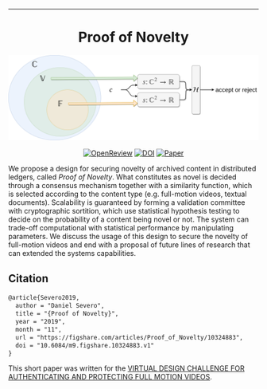 ---
<div align="center">
 
# Proof of Novelty

![PoN Diagram](assets/pon-diagram-full.png)


[![OpenReview](http://img.shields.io/badge/OpenReview-BJlfBONxnS-B31B1B.svg)](https://openreview.net/forum?id=BJlfBONxnS)
[![DOI](https://img.shields.io/badge/figshare-10324883.v1-orange)](https://figshare.com/articles/Proof_of_Novelty/10324883)
[![Paper](https://img.shields.io/badge/paper-pdf-2B917B.svg)](https://nbviewer.jupyter.org/github/dsevero/Proof-of-Novelty/blob/master/Proof-of-Novelty.pdf)
</div>

We propose a design for securing novelty of archived content in distributed ledgers, called *Proof of Novelty*. What constitutes as novel is decided through a consensus mechanism together with a similarity function, which is selected according to the content type (e.g. full-motion videos, textual documents). Scalability is guaranteed by forming a validation committee with cryptographic sortition, which use statistical hypothesis testing to decide on the probability of a content being novel or not. The system can trade-off computational with statistical performance by manipulating parameters. We discuss the usage of this design to secure the novelty of full-motion videos and end with a proposal of future lines of research that can extended the systems capabilities.

## Citation
```
@article{Severo2019,
  author = "Daniel Severo",
  title = "{Proof of Novelty}",
  year = "2019",
  month = "11",
  url = "https://figshare.com/articles/Proof_of_Novelty/10324883",
  doi = "10.6084/m9.figshare.10324883.v1"
}
```

This short paper was written for the [VIRTUAL DESIGN CHALLENGE FOR AUTHENTICATING AND PROTECTING FULL MOTION VIDEOS](https://blockchain.ubc.ca/news/virtual-design-challenge-authenticating-and-protecting-full-motion-videos).
